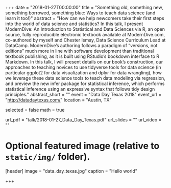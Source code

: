 +++
date = "2018-01-27T00:00:00"
title = "Something old, something new, something borrowed, something blue: Ways to teach data science (and learn it too!)"
abstract = "How can we help newcomers take their first steps into the world of data science and statistics? In this talk, I present ModernDive: An Introduction to Statistical and Data Sciences via R, an open source, fully reproducible electronic textbook available at ModernDive.com, co-authored by myself and Chester Ismay, Data Science Curriculum Lead at DataCamp. ModernDive’s authoring follows a paradigm of “versions, not editions” much more in line with software development than traditional textbook publishing, as it is built using RStudio’s bookdown interface to R Markdown. In this talk, I will present details on our book’s construction, our approaches to teaching novices to use tidyverse tools for data science (in particular ggplot2 for data visualization and dplyr for data wrangling), how we leverage these data science tools to teach data modeling via regression, and preview the new infer package for statistical inference, which performs statistical inference using an expressive syntax that follows tidy design principles."
abstract_short = ""
event = "Data Day Texas 2018"
event_url = "http://datadaytexas.com/"
location = "Austin, TX"

selected = false
math = true

url_pdf = "talk/2018-01-27_Data_Day_Texas.pdf"
url_slides = ""
url_video = ""

# Optional featured image (relative to `static/img/` folder).
[header]
image = "data_day_texas.jpg"
caption = "Hello world"

+++

